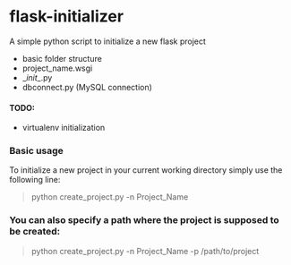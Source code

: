 # flask-initializer
A simple python script to initialize a new flask project
* basic folder structure
* project_name.wsgi
* \__init__.py
* dbconnect.py (MySQL connection)

#### TODO:
* virtualenv initialization

### Basic usage
To initialize a new project in your current working directory simply use the following line:

> python create_project.py -n Project_Name

### You can also specify a path where the project is supposed to be created:

> python create_project.py -n Project_Name -p /path/to/project
